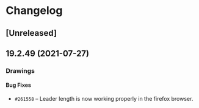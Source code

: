 # Changelog

## [Unreleased]

## 19.2.49 (2021-07-27)

### Drawings

#### Bug Fixes

- `#261558` – Leader length is now working properly in the firefox browser.
